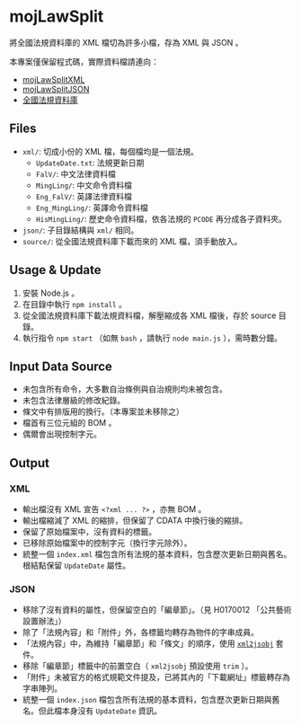 # mojLawSplit
將全國法規資料庫的 XML 檔切為許多小檔，存為 XML 與 JSON 。

本專案僅保留程式碼，實際資料檔請連向：
* [mojLawSplitXML](https://github.com/kong0107/mojLawSplitXML)
* [mojLawSplitJSON](https://github.com/kong0107/mojLawSplitJSON)
* [全國法規資料庫](http://law.moj.gov.tw/PublicData/DevelopGuide.aspx)

## Files
* `xml/`: 切成小份的 XML 檔，每個檔均是一個法規。
  * `UpdateDate.txt`: 法規更新日期
  * `FalV/`: 中文法律資料檔
  * `MingLing/`: 中文命令資料檔
  * `Eng_FalV/`: 英譯法律資料檔
  * `Eng_MingLing/`: 英譯命令資料檔
  * `HisMingLing/`: 歷史命令資料檔，依各法規的 `PCODE` 再分成各子資料夾。
* `json/`: 子目錄結構與 `xml/` 相同。
* `source/`: 從全國法規資料庫下載而來的 XML 檔，須手動放入。

## Usage & Update
1. 安裝 Node.js 。
2. 在目錄中執行 `npm install` 。
2. 從全國法規資料庫下載法規資料檔，解壓縮成各 XML 檔後，存於 source 目錄。
3. 執行指令 `npm start` （如無 `bash` ，請執行 `node main.js` ），需時數分鐘。

## Input Data Source
* 未包含所有命令，大多數自治條例與自治規則均未被包含。
* 未包含法律層級的修改紀錄。
* 條文中有排版用的換行。（本專案並未移除之）
* 檔首有三位元組的 BOM 。
* 偶爾會出現控制字元。

## Output

### XML
* 輸出檔沒有 XML 宣告 `<?xml ... ?>` ，亦無 BOM 。
* 輸出檔縮減了 XML 的縮排，但保留了 CDATA 中換行後的縮排。
* 保留了原始檔案中，沒有資料的標籤。
* 已移除原始檔案中的控制字元（換行字元除外）。
* 統整一個 `index.xml` 檔包含所有法規的基本資料，包含歷次更新日期與舊名。根結點保留 `UpdateDate` 屬性。

### JSON
* 移除了沒有資料的屬性，但保留空白的「編章節」。（見 H0170012 「公共藝術設置辦法」）
* 除了「法規內容」和「附件」外，各標籤均轉存為物件的字串成員。
* 「法規內容」中，為維持「編章節」和「條文」的順序，使用 [`xml2jsobj`](https://www.npmjs.com/package/xml2jsobj) 套件。
* 移除「編章節」標籤中的前置空白（ `xml2jsobj` 預設使用 `trim` ）。
* 「附件」未被官方的格式規範文件提及，已將其內的「下載網址」標籤轉存為字串陣列。
* 統整一個 `index.json` 檔包含所有法規的基本資料，包含歷次更新日期與舊名。但此檔本身沒有 `UpdateDate` 資訊。
